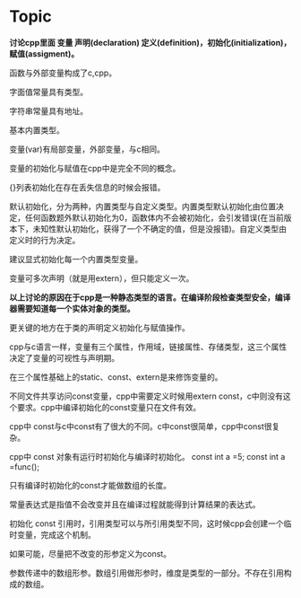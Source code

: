 # Topic

**讨论cpp里面 变量 声明(declaration) 定义(definition)，初始化(initialization)，赋值(assigment)。**

函数与外部变量构成了c,cpp。

字面值常量具有类型。

字符串常量具有地址。

基本内置类型。

变量(var)有局部变量，外部变量，与c相同。

变量的初始化与赋值在cpp中是完全不同的概念。

{}列表初始化在存在丢失信息的时候会报错。

默认初始化，分为两种，内置类型与自定义类型。内置类型默认初始化由位置决定，任何函数题外默认初始化为0，函数体内不会被初始化，会引发错误(在当前版本下，未知性默认初始化，获得了一个不确定的值，但是没报错)。自定义类型由定义时的行为决定。


建议显式初始化每一个内置类型变量。


变量可多次声明（就是用extern），但只能定义一次。


**以上讨论的原因在于cpp是一种静态类型的语言。在编译阶段检查类型安全，编译器需要知道每一个实体对象的类型。**

更关键的地方在于类的声明定义初始化与赋值操作。


cpp与c语言一样，变量有三个属性，作用域，链接属性、存储类型，这三个属性决定了变量的可视性与声明期。

在三个属性基础上的static、const、extern是来修饰变量的。


不同文件共享访问const变量，cpp中需要定义时候用extern const，c中则没有这个要求。cpp中编译初始化的const变量只在文件有效。

cpp中 const与c中const有了很大的不同。c中const很简单，cpp中const很复杂。

cpp中
const 对象有运行时初始化与编译时初始化。
const int a =5;
const int a =func();

只有编译时初始化的const才能做数组的长度。

常量表达式是指值不会改变并且在编译过程就能得到计算结果的表达式。


初始化 const 引用时，引用类型可以与所引用类型不同，这时候cpp会创建一个临时变量，完成这个机制。


如果可能，尽量把不改变的形参定义为const。

参数传递中的数组形参。数组引用做形参时，维度是类型的一部分。不存在引用构成的数组。